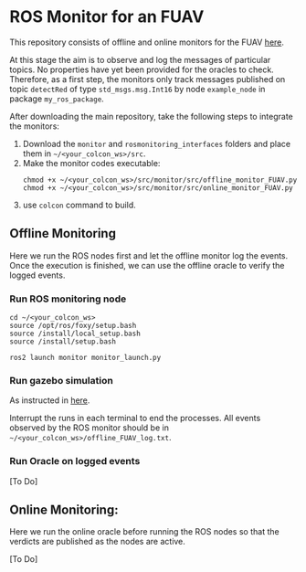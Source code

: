 # ROS Monitor for an FUAV
This repository consists of offline and online monitors for the FUAV [here](https://github.com/iagosilvestre/tello_ros.git).

At this stage the aim is to observe and log the messages of particular topics. No properties have yet been provided for the oracles to check. Therefore, as a first step, the monitors only track messages published on topic ```detectRed``` of type ```std_msgs.msg.Int16``` by node ```example_node``` in package ```my_ros_package```. 

After downloading the main repository, take the following steps to integrate the monitors:

1. Download the ```monitor``` and ```rosmonitoring_interfaces``` folders and place them in ```~/<your_colcon_ws>/src```. 
2. Make the monitor codes executable:
   ```
   chmod +x ~/<your_colcon_ws>/src/monitor/src/offline_monitor_FUAV.py
   chmod +x ~/<your_colcon_ws>/src/monitor/src/online_monitor_FUAV.py
   ```
3. use ```colcon``` command to build. 

## Offline Monitoring
Here we run the ROS nodes first and let the offline monitor log the events. Once the execution is finished, we can use the offline oracle to verify the logged events.

### Run ROS monitoring node
```
cd ~/<your_colcon_ws>
source /opt/ros/foxy/setup.bash
source /install/local_setup.bash
source /install/setup.bash

ros2 launch monitor monitor_launch.py
```

### Run gazebo simulation
As instructed in [here](https://github.com/iagosilvestre/tello_ros?tab=readme-ov-file#run-simulation).

Interrupt the runs in each terminal to end the processes. 
All events observed by the ROS monitor should be in ```~/<your_colcon_ws>/offline_FUAV_log.txt```.

### Run Oracle on logged events
[To Do]

## Online Monitoring:
Here we run the online oracle before running the ROS nodes so that the verdicts are published as the nodes are active.

[To Do]
